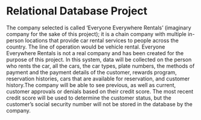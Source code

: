 # Relational Database Project
The company selected is called ‘Everyone Everywhere Rentals’ (imaginary company for the sake of this project); it is a chain company with multiple in-person locations that provide car rental services to people across the country. The line of operation would be vehicle rental. Everyone Everywhere Rentals is not a real company and has been created for the purpose of this project.
In this system, data will be collected on the person who rents the car, all the cars, the car types, plate numbers, the methods of payment and the payment details of the customer, rewards program, reservation histories, cars that are available for reservation, and customer history.The company will be able to see previous, as well as current, customer approvals or denials based on their credit score. The most recent credit score will be used to determine the customer status, but the customer’s social security number will not be stored in the database by the company.
